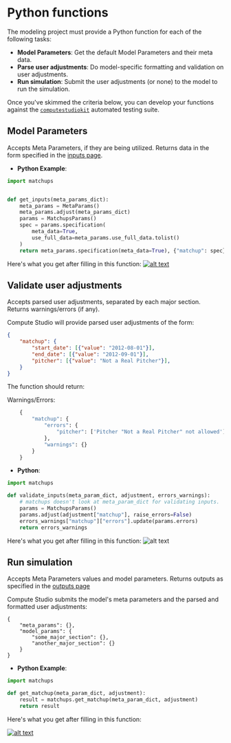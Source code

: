 # Python functions

The modeling project must provide a Python function for each of the following tasks:

- **Model Parameters**: Get the default Model Parameters and their meta data.
- **Parse user adjustments**: Do model-specific formatting and validation on user adjustments.
- **Run simulation**: Submit the user adjustments (or none) to the model to run the simulation.

Once you've skimmed the criteria below, you can develop your functions against the [`computestudiokit`](https://github.com/compute-studio/Compute-Studio-Kit/) automated testing suite.

Model Parameters
----------------------

Accepts Meta Parameters, if they are being utilized. Returns data in the form specified in the [inputs page](/publish/inputs/).

- **Python Example**:

```python
import matchups


def get_inputs(meta_params_dict):
    meta_params = MetaParams()
    meta_params.adjust(meta_params_dict)
    params = MatchupsParams()
    spec = params.specification(
        meta_data=True,
        use_full_data=meta_params.use_full_data.tolist()
    )
    return meta_params.specification(meta_data=True), {"matchup": spec}

```

Here's what you get after filling in this function:
[![alt text](https://user-images.githubusercontent.com/9206065/56739963-eee28780-673d-11e9-8692-59f58af2b5ff.png)](https://compute.studio/hdoupe/Matchups/)

Validate user adjustments
--------------------------
Accepts parsed user adjustments, separated by each major section. Returns warnings/errors (if any).

Compute Studio will provide parsed user adjustments of the form:

```json
{
    "matchup": {
        "start_date": [{"value": "2012-08-01"}],
        "end_date": [{"value": "2012-09-01"}],
        "pitcher": [{"value": "Not a Real Pitcher"}],
    }
}
```

The function should return:

Warnings/Errors:

```python
    {
        "matchup": {
            "errors": {
                "pitcher": ['Pitcher "Not a Real Pitcher" not allowed']
            },
            "warnings": {}
        }
    }
```

- **Python**:

```python
import matchups

def validate_inputs(meta_param_dict, adjustment, errors_warnings):
    # matchups doesn't look at meta_param_dict for validating inputs.
    params = MatchupsParams()
    params.adjust(adjustment["matchup"], raise_errors=False)
    errors_warnings["matchup"]["errors"].update(params.errors)
    return errors_warnings
```

Here's what you get after filling in this function:
![alt text](https://user-images.githubusercontent.com/9206065/56741151-48e44c80-6740-11e9-88a8-dcc5887a3187.png)


Run simulation
----------------

Accepts Meta Parameters values and model parameters. Returns outputs as specified in the [outputs page](/publish/outputs/)

Compute Studio submits the model's meta parameters and the parsed and formatted user adjustments:

```
{
    "meta_params": {},
    "model_params": {
        "some_major_section": {},
        "another_major_section": {}
    }
}
```

- **Python Example**:

```python
import matchups

def get_matchup(meta_param_dict, adjustment):
    result = matchups.get_matchup(meta_param_dict, adjustment)
    return result
```

Here's what you get after filling in this function:

[![alt text](https://user-images.githubusercontent.com/9206065/56739964-ef7b1e00-673d-11e9-9d91-2f7227d09897.png)](https://compute.studio/hdoupe/Matchups/16/)